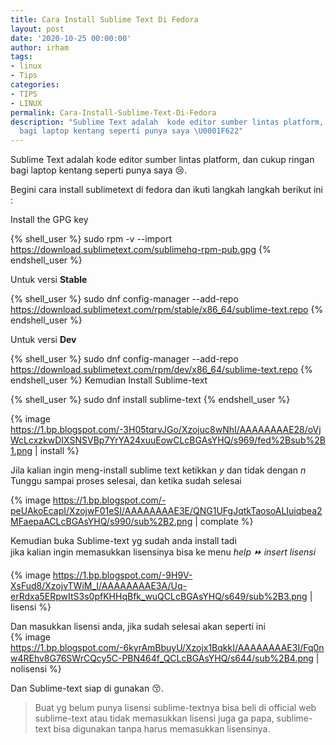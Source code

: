 ```yaml
---
title: Cara Install Sublime Text Di Fedora
layout: post
date: '2020-10-25 00:00:00'
author: irham
tags:
- linux
- Tips
categories:
- TIPS
- LINUX
permalink: Cara-Install-Sublime-Text-Di-Fedora
description: "Sublime Text adalah  kode editor sumber lintas platform, dan cukup ringan
  bagi laptop kentang seperti punya saya \U0001F622"
---
```


Sublime Text adalah  kode editor sumber lintas platform, dan cukup ringan bagi laptop kentang seperti punya saya 😢.

<!--more-->

Begini cara install sublimetext di fedora dan ikuti langkah langkah berikut ini :

 Install the GPG key

{% shell_user %}
sudo rpm -v --import https://download.sublimetext.com/sublimehq-rpm-pub.gpg
{% endshell_user %}

Untuk versi **Stable**

{% shell_user %}
sudo dnf config-manager --add-repo https://download.sublimetext.com/rpm/stable/x86_64/sublime-text.repo
{% endshell_user %}

Untuk versi **Dev**

{% shell_user %}
sudo dnf config-manager --add-repo https://download.sublimetext.com/rpm/dev/x86_64/sublime-text.repo
{% endshell_user %}
Kemudian Install Sublime-text

{% shell_user %}
sudo dnf install sublime-text
{% endshell_user %}

{% image https://1.bp.blogspot.com/-3H05tqrvJGo/Xzojuc8wNhI/AAAAAAAAE28/oVjWcLcxzkwDIXSNSVBp7YrYA24xuuEowCLcBGAsYHQ/s969/fed%2Bsub%2B1.png | install %}

Jila kalian ingin meng-install sublime text ketikkan _y_ dan tidak dengan _n_ <br>
Tunggu sampai proses selesai, dan ketika sudah selesai

{% image https://1.bp.blogspot.com/-peUAkoEcapI/XzojwF01eSI/AAAAAAAAE3E/QNG1UFgJqtkTaosoALIuiqbea2MFaepaACLcBGAsYHQ/s990/sub%2B2.png | complate %}



Kemudian buka Sublime-text yg sudah anda install tadi <br>
jika kalian ingin memasukkan lisensinya bisa ke menu _help ⏩ insert lisensi_  <br>

{% image https://1.bp.blogspot.com/-9H9V-XsFud8/XzojvTWiM_I/AAAAAAAAE3A/Uq-erRdxa5ERpwItS3s0pfKHHqBfk_wuQCLcBGAsYHQ/s649/sub%2B3.png | lisensi %}

Dan masukkan lisensi anda, jika sudah selesai akan seperti ini <br>
{% image https://1.bp.blogspot.com/-6kyrAmBbuyU/Xzojx1BqkkI/AAAAAAAAE3I/Fq0nw4REhv8G76SWrCQcy5C-PBN464f_QCLcBGAsYHQ/s644/sub%2B4.png | nolisensi %}	

Dan Sublime-text siap di gunakan 😚.

> Buat yg belum punya lisensi sublime-textnya bisa beli di official web sublime-text atau tidak memasukkan lisensi 
juga ga papa, sublime-text bisa digunakan tanpa harus memasukkan lisensinya.
